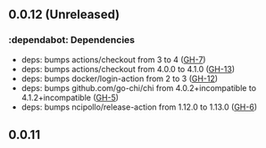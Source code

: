 ## 0.0.12 (Unreleased)

### :dependabot: **Dependencies**

* deps: bumps actions/checkout from 3 to 4 ([GH-7](https://github.com/orange-cloudavenue/terraform-provider-cloudavenue/issues/7))
* deps: bumps actions/checkout from 4.0.0 to 4.1.0 ([GH-13](https://github.com/orange-cloudavenue/terraform-provider-cloudavenue/issues/13))
* deps: bumps docker/login-action from 2 to 3 ([GH-12](https://github.com/orange-cloudavenue/terraform-provider-cloudavenue/issues/12))
* deps: bumps github.com/go-chi/chi from 4.0.2+incompatible to 4.1.2+incompatible ([GH-5](https://github.com/orange-cloudavenue/terraform-provider-cloudavenue/issues/5))
* deps: bumps ncipollo/release-action from 1.12.0 to 1.13.0 ([GH-6](https://github.com/orange-cloudavenue/terraform-provider-cloudavenue/issues/6))

## 0.0.11
